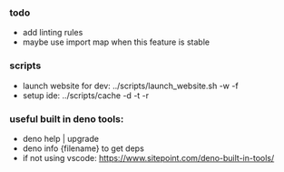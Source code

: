 ### todo
- add linting rules
- maybe use import map when this feature is stable

### scripts
- launch website for dev: ../scripts/launch_website.sh -w -f
- setup ide: ../scripts/cache -d -t -r

### useful built in deno tools:
- deno help | upgrade
- deno info {filename} to get deps
- if not using vscode: https://www.sitepoint.com/deno-built-in-tools/